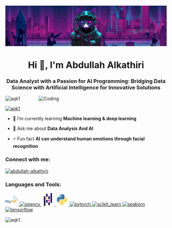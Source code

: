 ![logo](https://github.com/AQk1/AQk1/blob/main/Github%20Banner.png)
<h1 align="center">Hi 👋, I'm Abdullah Alkathiri</h1>
<h3 align="center">Data Analyst with a Passion for AI Programming: Bridging Data Science with Artificial Intelligence for Innovative Solutions</h3>
<img align="right" alt="Coding" width="400" src="https://cdn.dribbble.com/users/668001/screenshots/3861883/media/8a8b449e5d6cd30c212bb0057e754b0a.gif")

<p align="left"> <img src="https://komarev.com/ghpvc/?username=aqk1&label=Profile%20views&color=0e75b6&style=flat" alt="aqk1" /> </p>

<p align="left"> <a href="https://github.com/ryo-ma/github-profile-trophy"><img src="https://github-profile-trophy.vercel.app/?username=aqk1" alt="aqk1" /></a> </p>

- 🌱 I’m currently learning **Machine learning & deep learning**

- 💬 Ask me about **Data Analysis And AI**

- ⚡ Fun fact **AI can understand human emotions through facial recognition**

<h3 align="left">Connect with me:</h3>
<p align="left">
<a href="https://linkedin.com/in/abdullah-alkathirii" target="blank"><img align="center" src="https://raw.githubusercontent.com/rahuldkjain/github-profile-readme-generator/master/src/images/icons/Social/linked-in-alt.svg" alt="abdullah-alkathirii" height="30" width="40" /></a>
</p>

<h3 align="left">Languages and Tools:</h3>
<p align="left"> <a href="https://www.mysql.com/" target="_blank" rel="noreferrer"> <img src="https://raw.githubusercontent.com/devicons/devicon/master/icons/mysql/mysql-original-wordmark.svg" alt="mysql" width="40" height="40"/> </a> <a href="https://opencv.org/" target="_blank" rel="noreferrer"> <img src="https://www.vectorlogo.zone/logos/opencv/opencv-icon.svg" alt="opencv" width="40" height="40"/> </a> <a href="https://pandas.pydata.org/" target="_blank" rel="noreferrer"> <img src="https://raw.githubusercontent.com/devicons/devicon/2ae2a900d2f041da66e950e4d48052658d850630/icons/pandas/pandas-original.svg" alt="pandas" width="40" height="40"/> </a> <a href="https://www.python.org" target="_blank" rel="noreferrer"> <img src="https://raw.githubusercontent.com/devicons/devicon/master/icons/python/python-original.svg" alt="python" width="40" height="40"/> </a> <a href="https://pytorch.org/" target="_blank" rel="noreferrer"> <img src="https://www.vectorlogo.zone/logos/pytorch/pytorch-icon.svg" alt="pytorch" width="40" height="40"/> </a> <a href="https://scikit-learn.org/" target="_blank" rel="noreferrer"> <img src="https://upload.wikimedia.org/wikipedia/commons/0/05/Scikit_learn_logo_small.svg" alt="scikit_learn" width="40" height="40"/> </a> <a href="https://seaborn.pydata.org/" target="_blank" rel="noreferrer"> <img src="https://seaborn.pydata.org/_images/logo-mark-lightbg.svg" alt="seaborn" width="40" height="40"/> </a> <a href="https://www.tensorflow.org" target="_blank" rel="noreferrer"> <img src="https://www.vectorlogo.zone/logos/tensorflow/tensorflow-icon.svg" alt="tensorflow" width="40" height="40"/> </a> </p>

<p><img align="center" src="https://github-readme-stats.vercel.app/api/top-langs?username=aqk1&show_icons=true&locale=en&layout=compact" alt="aqk1" /></p>
